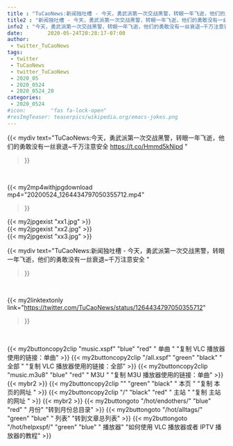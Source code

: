 ```yaml
---
title : "TuCaoNews:新闻独吐槽 - 今天，勇武派第一次交战黑警，转眼一年飞逝，他们的勇敢没有一丝衰退~千万注意安全 "
title2 : "新闻独吐槽 - 今天，勇武派第一次交战黑警，转眼一年飞逝，他们的勇敢没有一丝衰退~千万注意安全 "
info2 : "今天，勇武派第一次交战黑警，转眼一年飞逝，他们的勇敢没有一丝衰退~千万注意安全 https://t.co/Hmmd5kNipd "
date:        2020-05-24T20:28:17-07:00
author:
 - twitter_TuCaoNews
tags:
 - twitter
 - TuCaoNews
 - twitter_TuCaoNews
 - 2020_05
 - 2020_0524
 - 2020_0524_20
categories:
 - 2020_0524
#icon:        "fas fa-lock-open"
#resImgTeaser: teaserpics/wikipedia.org/emacs-jokes.png
---
```


{{< mydiv text="TuCaoNews:今天，勇武派第一次交战黑警，转眼一年飞逝，他们的勇敢没有一丝衰退~千万注意安全 https://t.co/Hmmd5kNipd "
>}}
<br>


{{< my2mp4withjpgdownload mp4="20200524_1264434797050355712.mp4"
>}}

{{< my2jpgexist "xx1.jpg" >}}<br>
{{< my2jpgexist "xx2.jpg" >}}<br>
{{< my2jpgexist "xx3.jpg" >}}<br>



{{< mydiv text="TuCaoNews:新闻独吐槽 - 今天，勇武派第一次交战黑警，转眼一年飞逝，他们的勇敢没有一丝衰退~千万注意安全 "
>}}
<br>

{{< my2linktextonly link="https://twitter.com/TuCaoNews/status/1264434797050355712"
>}}


<br>

{{< my2buttoncopy2clip "music.xspf"        "blue"   "red"    " 单曲 "  "复制 VLC 播放器使用的链接：单曲" >}} {{< my2buttoncopy2clip "/all.xspf"         "green"  "black"  " 全部 "  "复制 VLC 播放器使用的链接：全部" >}} {{< my2buttoncopy2clip "music.m3u8"        "blue"   "red"    " M3U  "    "复制 M3U 播放器使用的链接：单曲" >}} {{< mybr2 >}} {{< my2buttoncopy2clip ""                  "green"  "black"  " 本页 "    "复制 本页的网址 " >}} {{< my2buttoncopy2clip "/"                 "black"  "red"    " 主站 "    "复制 主站的网址 " >}} {{< mybr2 >}} {{< my2buttongoto      "/hot/endothers/"   "blue"   "red"    " 月份"   "转到月份总目录" >}} {{< my2buttongoto      "/hot/alltags/"     "green"  "blue"   " 列表"   "转到文章总列表" >}} {{< my2buttongoto      "/hot/helpxspf/"    "green"  "blue"   " 播放器" "如何使用 VLC 播放器或者 IPTV 播放器的教程" >}} 
